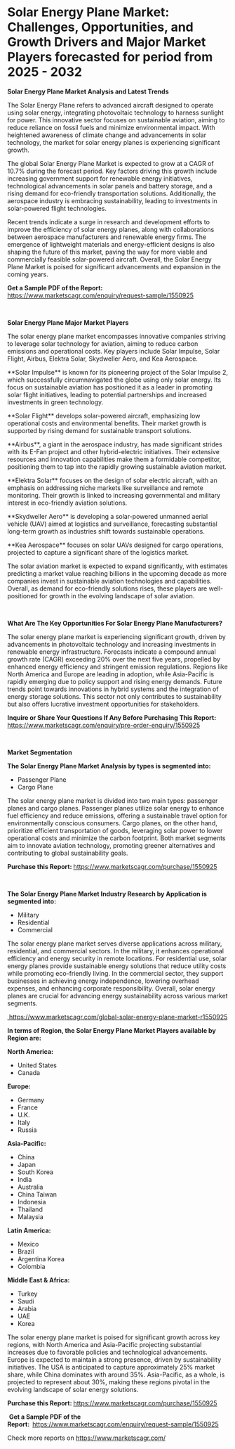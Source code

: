 <p><h1>Solar Energy Plane Market: Challenges, Opportunities, and Growth Drivers and Major Market Players forecasted for period from 2025 - 2032</h1></p><p><strong>Solar Energy Plane Market Analysis and Latest Trends</strong></p>
<p><p>The Solar Energy Plane refers to advanced aircraft designed to operate using solar energy, integrating photovoltaic technology to harness sunlight for power. This innovative sector focuses on sustainable aviation, aiming to reduce reliance on fossil fuels and minimize environmental impact. With heightened awareness of climate change and advancements in solar technology, the market for solar energy planes is experiencing significant growth.</p><p>The global Solar Energy Plane Market is expected to grow at a CAGR of 10.7% during the forecast period. Key factors driving this growth include increasing government support for renewable energy initiatives, technological advancements in solar panels and battery storage, and a rising demand for eco-friendly transportation solutions. Additionally, the aerospace industry is embracing sustainability, leading to investments in solar-powered flight technologies.</p><p>Recent trends indicate a surge in research and development efforts to improve the efficiency of solar energy planes, along with collaborations between aerospace manufacturers and renewable energy firms. The emergence of lightweight materials and energy-efficient designs is also shaping the future of this market, paving the way for more viable and commercially feasible solar-powered aircraft. Overall, the Solar Energy Plane Market is poised for significant advancements and expansion in the coming years.</p></p>
<p><strong>Get a Sample PDF of the Report:&nbsp;</strong> <a href="https://www.marketscagr.com/enquiry/request-sample/1550925?utm_campaign=3001&utm_medium=2&utm_source=Github&utm_content=ia&utm_term=30032025&utm_id=solar-energy-plane">https://www.marketscagr.com/enquiry/request-sample/1550925</a></p>
<p>&nbsp;</p>
<p><strong>Solar Energy Plane Major Market Players</strong></p>
<p><p>The solar energy plane market encompasses innovative companies striving to leverage solar technology for aviation, aiming to reduce carbon emissions and operational costs. Key players include Solar Impulse, Solar Flight, Airbus, Elektra Solar, Skydweller Aero, and Kea Aerospace.</p><p>**Solar Impulse** is known for its pioneering project of the Solar Impulse 2, which successfully circumnavigated the globe using only solar energy. Its focus on sustainable aviation has positioned it as a leader in promoting solar flight initiatives, leading to potential partnerships and increased investments in green technology.</p><p>**Solar Flight** develops solar-powered aircraft, emphasizing low operational costs and environmental benefits. Their market growth is supported by rising demand for sustainable transport solutions. </p><p>**Airbus**, a giant in the aerospace industry, has made significant strides with its E-Fan project and other hybrid-electric initiatives. Their extensive resources and innovation capabilities make them a formidable competitor, positioning them to tap into the rapidly growing sustainable aviation market.</p><p>**Elektra Solar** focuses on the design of solar electric aircraft, with an emphasis on addressing niche markets like surveillance and remote monitoring. Their growth is linked to increasing governmental and military interest in eco-friendly aviation solutions.</p><p>**Skydweller Aero** is developing a solar-powered unmanned aerial vehicle (UAV) aimed at logistics and surveillance, forecasting substantial long-term growth as industries shift towards sustainable operations.</p><p>**Kea Aerospace** focuses on solar UAVs designed for cargo operations, projected to capture a significant share of the logistics market.</p><p>The solar aviation market is expected to expand significantly, with estimates predicting a market value reaching billions in the upcoming decade as more companies invest in sustainable aviation technologies and capabilities. Overall, as demand for eco-friendly solutions rises, these players are well-positioned for growth in the evolving landscape of solar aviation.</p></p>
<p>&nbsp;</p>
<p><strong>What Are The Key Opportunities For Solar Energy Plane Manufacturers?</strong></p>
<p><p>The solar energy plane market is experiencing significant growth, driven by advancements in photovoltaic technology and increasing investments in renewable energy infrastructure. Forecasts indicate a compound annual growth rate (CAGR) exceeding 20% over the next five years, propelled by enhanced energy efficiency and stringent emission regulations. Regions like North America and Europe are leading in adoption, while Asia-Pacific is rapidly emerging due to policy support and rising energy demands. Future trends point towards innovations in hybrid systems and the integration of energy storage solutions. This sector not only contributes to sustainability but also offers lucrative investment opportunities for stakeholders.</p></p>
<p><strong>Inquire or Share Your Questions If Any Before Purchasing This Report:</strong> <a href="https://www.marketscagr.com/enquiry/pre-order-enquiry/1550925?utm_campaign=3001&utm_medium=2&utm_source=Github&utm_content=ia&utm_term=30032025&utm_id=solar-energy-plane">https://www.marketscagr.com/enquiry/pre-order-enquiry/1550925</a></p>
<p>&nbsp;</p>
<p><strong>Market Segmentation</strong></p>
<p><strong>The Solar Energy Plane Market Analysis by types is segmented into:</strong></p>
<p><ul><li>Passenger Plane</li><li>Cargo Plane</li></ul></p>
<p><p>The solar energy plane market is divided into two main types: passenger planes and cargo planes. Passenger planes utilize solar energy to enhance fuel efficiency and reduce emissions, offering a sustainable travel option for environmentally conscious consumers. Cargo planes, on the other hand, prioritize efficient transportation of goods, leveraging solar power to lower operational costs and minimize the carbon footprint. Both market segments aim to innovate aviation technology, promoting greener alternatives and contributing to global sustainability goals.</p></p>
<p><strong>Purchase this Report:&nbsp;</strong><a href="https://www.marketscagr.com/purchase/1550925?utm_campaign=3001&utm_medium=2&utm_source=Github&utm_content=ia&utm_term=30032025&utm_id=solar-energy-plane">https://www.marketscagr.com/purchase/1550925</a></p>
<p>&nbsp;</p>
<p><strong>The Solar Energy Plane Market Industry Research by Application is segmented into:</strong></p>
<p><ul><li>Military</li><li>Residential</li><li>Commercial</li></ul></p>
<p><p>The solar energy plane market serves diverse applications across military, residential, and commercial sectors. In the military, it enhances operational efficiency and energy security in remote locations. For residential use, solar energy planes provide sustainable energy solutions that reduce utility costs while promoting eco-friendly living. In the commercial sector, they support businesses in achieving energy independence, lowering overhead expenses, and enhancing corporate responsibility. Overall, solar energy planes are crucial for advancing energy sustainability across various market segments.</p></p>
<p><a href="https://www.marketscagr.com/global-solar-energy-plane-market-r1550925?utm_campaign=3001&utm_medium=2&utm_source=Github&utm_content=ia&utm_term=30032025&utm_id=solar-energy-plane">&nbsp;https://www.marketscagr.com/global-solar-energy-plane-market-r1550925</a></p>
<p><strong>In terms of Region, the Solar Energy Plane Market Players available by Region are:</strong></p>
<p>
    <p> <strong> North America: </strong>
        <ul>
            <li>United States</li>
            <li>Canada</li>
        </ul>
        </p> 
    <p> <strong> Europe: </strong>
        <ul>
            <li>Germany</li>
            <li>France</li>
            <li>U.K.</li>
            <li>Italy</li>
            <li>Russia</li>
        </ul>
        </p> 
    <p> <strong> Asia-Pacific: </strong>
        <ul>
            <li>China</li>
            <li>Japan</li>
            <li>South Korea</li>
            <li>India</li>
            <li>Australia</li>
            <li>China Taiwan</li>
            <li>Indonesia</li>
            <li>Thailand</li>
            <li>Malaysia</li>
        </ul>
        </p> 
    <p> <strong> Latin America: </strong>
        <ul>
            <li>Mexico</li>
            <li>Brazil</li>
            <li>Argentina Korea</li>
            <li>Colombia</li>
        </ul>
        </p> 
    <p> <strong> Middle East & Africa: </strong>
        <ul>
            <li>Turkey</li>
            <li>Saudi</li>
            <li>Arabia</li>
            <li>UAE</li>
            <li>Korea</li>
        </ul>
    </p>
    </p>
<p><p>The solar energy plane market is poised for significant growth across key regions, with North America and Asia-Pacific projecting substantial increases due to favorable policies and technological advancements. Europe is expected to maintain a strong presence, driven by sustainability initiatives. The USA is anticipated to capture approximately 25% market share, while China dominates with around 35%. Asia-Pacific, as a whole, is projected to represent about 30%, making these regions pivotal in the evolving landscape of solar energy solutions.</p></p>
<p><strong>Purchase this Report: </strong><a href="https://www.marketscagr.com/purchase/1550925?utm_campaign=3001&utm_medium=2&utm_source=Github&utm_content=ia&utm_term=30032025&utm_id=solar-energy-plane">https://www.marketscagr.com/purchase/1550925</a></p>
<p>&nbsp;<strong>Get a Sample PDF of the Report:&nbsp;&nbsp;</strong><a href="https://www.marketscagr.com/enquiry/request-sample/1550925?utm_campaign=3001&utm_medium=2&utm_source=Github&utm_content=ia&utm_term=30032025&utm_id=solar-energy-plane">https://www.marketscagr.com/enquiry/request-sample/1550925</a></p>
<p><strong></strong></p>
<p>Check more reports on <a href="https://www.marketscagr.com/?utm_campaign=3001&utm_medium=2&utm_source=Github&utm_content=ia&utm_term=30032025&utm_id=solar-energy-plane">https://www.marketscagr.com/</a></p>